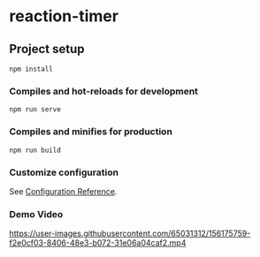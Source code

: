 # reaction-timer



## Project setup
```
npm install
```

### Compiles and hot-reloads for development
```
npm run serve
```

### Compiles and minifies for production
```
npm run build
```

### Customize configuration
See [Configuration Reference](https://cli.vuejs.org/config/).

### Demo Video


https://user-images.githubusercontent.com/65031312/156175759-f2e0cf03-8406-48e3-b072-31e06a04caf2.mp4

